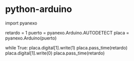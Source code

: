 # python-arduino

import pyanexo

retardo = 1
puerto = pyanexo.Arduino.AUTODETECT
placa = pyanexo.Arduino(puerto)

while True:
        placa.digital[1].write(1)
        placa.pass_time(retardo)
        placa.digital[1].write(0)
        placa.pass_time(retardo)
